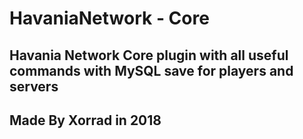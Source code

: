 # HavaniaNetwork - Core
## Havania Network Core plugin with all useful commands with MySQL save for players and servers
## Made By Xorrad in 2018

